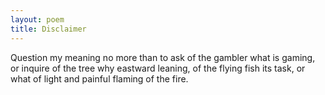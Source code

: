 ```yaml
---
layout: poem
title: Disclaimer
---
```



Question my meaning no more than to ask
of the gambler what is gaming, or inquire
of the tree why eastward leaning,
of the flying fish its task,
or what of light and painful flaming
of the fire.
